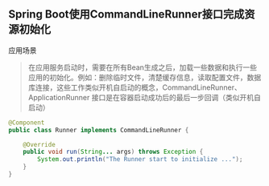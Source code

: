 ## Spring Boot使用CommandLineRunner接口完成资源初始化

应用场景

> 在应用服务启动时，需要在所有Bean生成之后，加载一些数据和执行一些应用的初始化。例如：删除临时文件，清楚缓存信息，读取配置文件，数据库连接，这些工作类似开机自启动的概念，CommandLineRunner、ApplicationRunner 接口是在容器启动成功后的最后一步回调（类似开机自启动）

```java
@Component
public class Runner implements CommandLineRunner {

    @Override
    public void run(String... args) throws Exception {
        System.out.println("The Runner start to initialize ...");
    }
}
```

